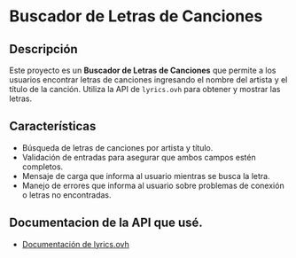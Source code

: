 # Buscador de Letras de Canciones

## Descripción

Este proyecto es un **Buscador de Letras de Canciones** que permite a los usuarios encontrar letras de canciones ingresando el nombre del artista y el título de la canción. Utiliza la API de `lyrics.ovh` para obtener y mostrar las letras.

## Características

- Búsqueda de letras de canciones por artista y título.
- Validación de entradas para asegurar que ambos campos estén completos.
- Mensaje de carga que informa al usuario mientras se busca la letra.
- Manejo de errores que informa al usuario sobre problemas de conexión o letras no encontradas.

## Documentacion de la API que usé.
<!-- - [Documentación de lyrics.ovh](https://lyricsovh.docs.apiary.io/#) -->
- <a href="https://lyricsovh.docs.apiary.io/#" target="_blank">Documentación de lyrics.ovh</a>


